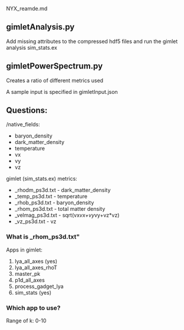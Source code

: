 NYX_reamde.md

## gimletAnalysis.py
Add missing attributes to the compressed hdf5 files and run the gimlet analysis sim_stats.ex

## gimletPowerSpectrum.py
Creates a ratio of different metrics used

A sample input is specified in gimletInput.json


## Questions:
/native_fields:
* baryon_density
* dark_matter_density
* temperature
* vx
* vy
* vz

gimlet (sim_stats.ex) metrics:
*  _rhodm_ps3d.txt - dark_matter_density  
*  _temp_ps3d.txt - temperature 
*  _rhob_ps3d.txt - baryon_density 
*  _rhom_ps3d.txt - total matter density 
* _velmag_ps3d.txt - sqrt(vx*vx+vy*vy+vz*vz) 
*    _vz_ps3d.txt - vz 


### What is _rhom_ps3d.txt"
Apps in gimlet:
1. lya_all_axes (yes)
2. lya_all_axes_rhoT
3. master_pk
4. p1d_all_axes
5. process_gadget_lya
6. sim_stats (yes)

### Which app to use?

Range of k: 0-10
